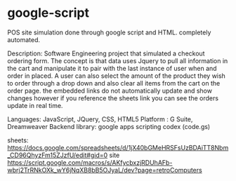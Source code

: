 # google-script
POS site simulation done through google script and HTML. completely automated. 

Description: Software Engineering project that simulated a checkout ordering form. The concept is that data uses Jquery to pull all information in the cart and 
manipulate it to pair with the last instance of user when and order in placed. A user can also select the amount of the product they wish to order through a 
drop down and also clear all items from the cart on the order page. the embedded links do not automatically update and show changes however if you reference 
the sheets link you can see the orders update in real time.  

Languages: JavaScript, JQuery, CSS, HTML5
Platform : G Suite, Dreamweaver
Backend library: google apps scripting codex (code.gs)

sheets:
https://docs.google.com/spreadsheets/d/1jX40bGMeHRSFsUzBDAiTT8Nbm_CD96QhyzFm15ZJzfU/edit#gid=0
site
https://script.google.com/macros/s/AKfycbxzjRDUhAFb-wbrj2TrRNkOXk_wY6jNqXB8bB5OJyaL/dev?page=retroComputers
